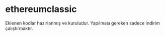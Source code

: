 # ethereumclassic

Eklenen kodlar hazırlanmış ve kuruludur. Yapılması gereken sadece indirim çalıştırmaktır.
